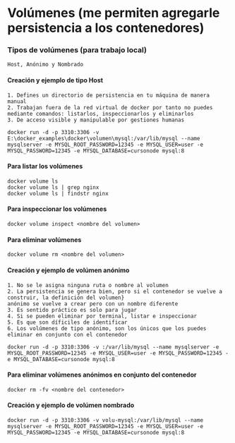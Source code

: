 # Volúmenes (me permiten agregarle persistencia a los contenedores)

### Tipos de volúmenes (para trabajo local)

```
Host, Anónimo y Nombrado
```

#### Creación y ejemplo de tipo Host

```
1. Defines un directorio de persistencia en tu máquina de manera manual
2. Trabajan fuera de la red virtual de docker por tanto no puedes mediante comandos: listarlos, inspeccionarlos y eliminarlos
3. De acceso visible y manipulable por gestiones humanas

docker run -d -p 3310:3306 -v E:\docker_examples\docker\volumen\mysql:/var/lib/mysql --name mysqlserver -e MYSQL_ROOT_PASSWORD=12345 -e MYSQL_USER=user -e MYSQL_PASSWORD=12345 -e MYSQL_DATABASE=cursonode mysql:8
```

#### Para listar los volúmenes

```
docker volume ls
docker volume ls | grep nginx
docker volume ls | findstr nginx
```

#### Para inspeccionar los volúmenes

```
docker volume inspect <nombre del volumen>
```

#### Para eliminar volúmenes

```
docker volume rm <nombre del volumen>
```

#### Creación y ejemplo de volúmen anónimo

```
1. No se le asigna ninguna ruta o nombre al volumen
2. La persistencia se genera bien, pero si el contenedor se vuelve a construir, la definición del volumen}
anónimo se vuelve a crear pero con un nombre diferente
3. Es sentido práctico es solo para jugar
4. Si se pueden eliminar por terminal, listar e inspeccionar
5. Es que son díficiles de identificar
6. Los volúmenes de tipo anónimo, son los únicos que los puedes eliminar en conjunto con el contenedor

docker run -d -p 3310:3306 -v :/var/lib/mysql --name mysqlserver -e MYSQL_ROOT_PASSWORD=12345 -e MYSQL_USER=user -e MYSQL_PASSWORD=12345 -e MYSQL_DATABASE=cursonode mysql:8
```

#### Para eliminar volúmenes anónimos en conjunto del contenedor

```
docker rm -fv <nombre del contenedor>
```

#### Creación y ejemplo de volúmen nombrado

```
docker run -d -p 3310:3306 -v volu-mysql:/var/lib/mysql --name mysqlserver -e MYSQL_ROOT_PASSWORD=12345 -e MYSQL_USER=user -e MYSQL_PASSWORD=12345 -e MYSQL_DATABASE=cursonode mysql:8
```